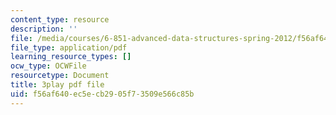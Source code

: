 ```yaml
---
content_type: resource
description: ''
file: /media/courses/6-851-advanced-data-structures-spring-2012/f56af640ec5ecb2905f73509e566c85b_DZ7jt1F8KKw.pdf
file_type: application/pdf
learning_resource_types: []
ocw_type: OCWFile
resourcetype: Document
title: 3play pdf file
uid: f56af640-ec5e-cb29-05f7-3509e566c85b
---
```

